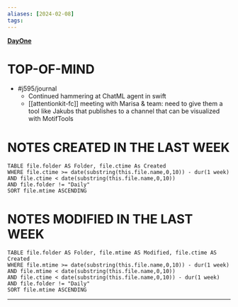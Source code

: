 ```yaml
---
aliases: [2024-02-08]
tags: 
---
```

**[DayOne](dayone://open?date=2024-02-08)**

# TOP-OF-MIND
- #j595/journal 
	- Continued hammering at ChatML agent in swift
	- [[attentionkit-fc]] meeting with Marisa & team: need to give them a tool like Jakubs that publishes to a channel that can be visualized with MotifTools

# NOTES CREATED IN THE LAST WEEK
``` dataview
TABLE file.folder AS Folder, file.ctime As Created
WHERE file.ctime >= date(substring(this.file.name,0,10)) - dur(1 week) 
AND file.ctime < date(substring(this.file.name,0,10)) 
AND file.folder != "Daily"
SORT file.mtime ASCENDING
```

# NOTES MODIFIED IN THE LAST WEEK
``` dataview
TABLE file.folder AS Folder, file.mtime AS Modified, file.ctime AS Created
WHERE file.mtime >= date(substring(this.file.name,0,10)) - dur(1 week)
AND file.mtime < date(substring(this.file.name,0,10))
AND file.ctime < date(substring(this.file.name,0,10)) - dur(1 week)
AND file.folder != "Daily"
SORT file.mtime ASCENDING
```
---
